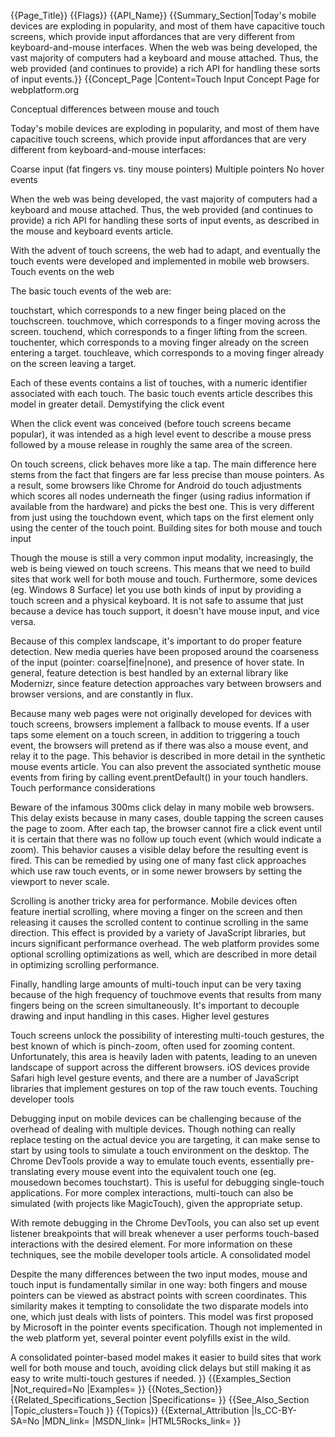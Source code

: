 {{Page_Title}}
{{Flags}}
{{API_Name}}
{{Summary_Section|Today's mobile devices are exploding in popularity, and most of them have capacitive touch screens, which provide input affordances that are very different from keyboard-and-mouse interfaces.  When the web was being developed, the vast majority of computers had a keyboard and mouse attached. Thus, the web provided (and continues to provide) a rich API for handling these sorts of input events.}}
{{Concept_Page
|Content=Touch Input Concept Page for webplatform.org

Conceptual differences between mouse and touch

Today's mobile devices are exploding in popularity, and most of them have capacitive touch screens, which provide input affordances that are very different from keyboard-and-mouse interfaces:

Coarse input (fat fingers vs. tiny mouse pointers)
Multiple pointers
No hover events

When the web was being developed, the vast majority of computers had a keyboard and mouse attached. Thus, the web provided (and continues to provide) a rich API for handling these sorts of input events, as described in the mouse and keyboard events article.

With the advent of touch screens, the web had to adapt, and eventually the touch events were developed and implemented in mobile web browsers. 
Touch events on the web

The basic touch events of the web are:

touchstart, which corresponds to a new finger being placed on the touchscreen.
touchmove, which corresponds to a finger moving across the screen.
touchend, which corresponds to a finger lifting from the screen.
touchenter, which corresponds to a moving finger already on the screen entering a target.
touchleave, which corresponds to a moving finger already on the screen leaving a target.

Each of these events contains a list of touches, with a numeric identifier associated with each touch. The basic touch events article describes this model in greater detail.
Demystifying the click event

When the click event was conceived (before touch screens became popular), it was intended as a high level event to describe a mouse press followed by a mouse release in roughly the same area of the screen.

On touch screens, click behaves more like a tap. The main difference here stems from the fact that fingers are far less precise than mouse pointers. As a result, some browsers like Chrome for Android do touch adjustments which scores all nodes underneath the finger (using radius information if available from the hardware) and picks the best one. This is very different from just using the touchdown event, which taps on the first element only using the center of the touch point. 
Building sites for both mouse and touch input

Though the mouse is still a very common input modality, increasingly, the web is being viewed on touch screens. This means that we need to build sites that work well for both mouse and touch. Furthermore, some devices (eg. Windows 8 Surface) let you use both kinds of input by providing a touch screen and a physical keyboard. It is not safe to assume that just because a device has touch support, it doesn't have mouse input, and vice versa. 

Because of this complex landscape, it's important to do proper feature detection. New media queries have been proposed around the coarseness of the input (pointer: coarse|fine|none), and presence of hover state. In general, feature detection is best handled by an external library like Modernizr, since feature detection approaches vary between browsers and browser versions, and are constantly in flux.

Because many web pages were not originally developed for devices with touch screens, browsers implement a fallback to mouse events. If a user taps some element on a touch screen, in addition to triggering a touch event, the browsers will pretend as if there was also a mouse event, and relay it to the page. This behavior is described in more detail in the synthetic mouse events article. You can also prevent the associated synthetic mouse events from firing by calling event.prentDefault() in your touch handlers.
Touch performance considerations

Beware of the infamous 300ms click delay in many mobile web browsers. This delay exists because in many cases, double tapping the screen causes the page to zoom. After each tap, the browser cannot fire a click event until it is certain that there was no follow up touch event (which would indicate a zoom). This behavior causes a visible delay before the resulting event is fired. This can be remedied by using one of many fast click approaches which use raw touch events, or in some newer browsers by setting the viewport to never scale.

Scrolling is another tricky area for performance. Mobile devices often feature inertial scrolling, where moving a finger on the screen and then releasing it causes the scrolled content to continue scrolling in the same direction. This effect is provided by a variety of JavaScript libraries, but incurs significant performance overhead. The web platform provides some optional scrolling optimizations as well, which are described in more detail in optimizing scrolling performance.

Finally, handling large amounts of multi-touch input can be very taxing because of the high frequency of touchmove events that results from many fingers being on the screen simultaneously. It's important to decouple drawing and input handling in this cases.
Higher level gestures

Touch screens unlock the possibility of interesting multi-touch gestures, the best known of which is pinch-zoom, often used for zooming content. Unfortunately, this area is heavily laden with patents, leading to an uneven landscape of support across the different browsers. iOS devices provide Safari high level gesture events, and there are a number of JavaScript libraries that implement gestures on top of the raw touch events.
Touching developer tools

Debugging input on mobile devices can be challenging because of the overhead of dealing with multiple devices. Though nothing can really replace testing on the actual device you are targeting, it can make sense to start by using tools to simulate a touch environment on the desktop. The Chrome DevTools provide a way to emulate touch events, essentially pre-translating every mouse event into the equivalent touch one (eg. mousedown becomes touchstart). This is useful for debugging single-touch applications. For more complex interactions, multi-touch can also be simulated (with projects like MagicTouch), given the appropriate setup.

With remote debugging in the Chrome DevTools, you can also set up event listener breakpoints that will break whenever a user performs touch-based interactions with the desired element. For more information on these techniques, see the mobile developer tools article.
A consolidated model

Despite the many differences between the two input modes, mouse and touch input is fundamentally similar in one way: both fingers and mouse pointers can be viewed as abstract points with screen coordinates. This similarity makes it tempting to consolidate the two disparate models into one, which just deals with lists of pointers. This model was first proposed by Microsoft in the pointer events specification. Though not implemented in the web platform yet, several pointer event polyfills exist in the wild.

A consolidated pointer-based model makes it easier to build sites that work well for both mouse and touch, avoiding click delays but still making it as easy to write multi-touch gestures if needed.
}}
{{Examples_Section
|Not_required=No
|Examples=
}}
{{Notes_Section}}
{{Related_Specifications_Section
|Specifications=
}}
{{See_Also_Section
|Topic_clusters=Touch
}}
{{Topics}}
{{External_Attribution
|Is_CC-BY-SA=No
|MDN_link=
|MSDN_link=
|HTML5Rocks_link=
}}